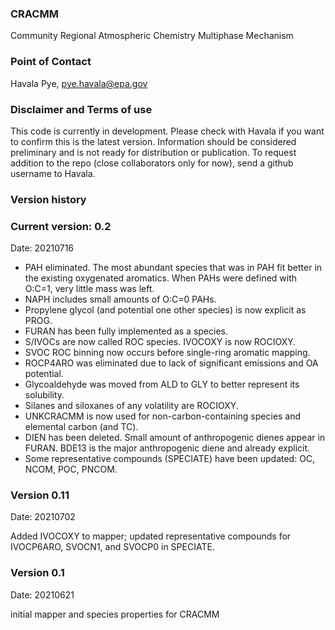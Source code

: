 ### CRACMM
Community Regional Atmospheric Chemistry Multiphase Mechanism

### Point of Contact
Havala Pye, pye.havala@epa.gov

### Disclaimer and Terms of use
This code is currently in development. Please check with Havala if you want to confirm this is the latest version. Information should be considered preliminary and is not ready for distribution or publication. To request addition to the repo (close collaborators only for now), send a github username to Havala.

### Version history

### Current version: 0.2
Date: 20210716

* PAH eliminated. The most abundant species that was in PAH fit better in the existing oxygenated aromatics. When PAHs were defined with O:C=1, very little mass was left. 
* NAPH includes small amounts of O:C=0 PAHs.
* Propylene glycol (and potential one other species) is now explicit as PROG.
* FURAN has been fully implemented as a species.
* S/IVOCs are now called ROC species. IVOCOXY is now ROCIOXY.
* SVOC ROC binning now occurs before single-ring aromatic mapping.
* ROCP4ARO was eliminated due to lack of significant emissions and OA potential.
* Glycoaldehyde was moved from ALD to GLY to better represent its solubility.
* Silanes and siloxanes of any volatility are ROCIOXY.
* UNKCRACMM is now used for non-carbon-containing species and elemental carbon (and TC).
* DIEN has been deleted. Small amount of anthropogenic dienes appear in FURAN. BDE13 is the major anthropogenic diene and already explicit.
* Some representative compounds (SPECIATE) have been updated: OC, NCOM, POC, PNCOM.


### Version 0.11
Date: 20210702

Added IVOCOXY to mapper; updated representative compounds for IVOCP6ARO, SVOCN1, and SVOCP0 in SPECIATE.

### Version 0.1 
Date: 20210621

initial mapper and species properties for CRACMM

